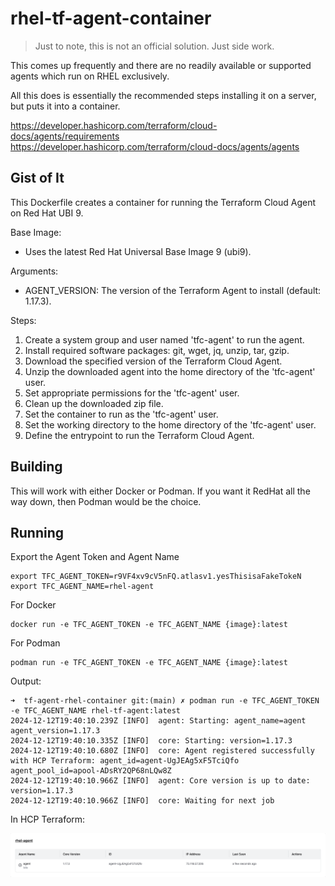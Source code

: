 # rhel-tf-agent-container

> Just to note, this is not an official solution. Just side work. 

This comes up frequently and there are no readily available or supported agents which run on RHEL exclusively. 

All this does is essentially the recommended steps installing it on a server, but puts it into a container. 

https://developer.hashicorp.com/terraform/cloud-docs/agents/requirements 
https://developer.hashicorp.com/terraform/cloud-docs/agents/agents

## Gist of It

 This Dockerfile creates a container for running the Terraform Cloud Agent on Red Hat UBI 9.

 Base Image:
 - Uses the latest Red Hat Universal Base Image 9 (ubi9).

 Arguments:
 - AGENT_VERSION: The version of the Terraform Agent to install (default: 1.17.3).

 Steps:
 1. Create a system group and user named 'tfc-agent' to run the agent.
 2. Install required software packages: git, wget, jq, unzip, tar, gzip.
 3. Download the specified version of the Terraform Cloud Agent.
 4. Unzip the downloaded agent into the home directory of the 'tfc-agent' user.
 5. Set appropriate permissions for the 'tfc-agent' user.
 6. Clean up the downloaded zip file.
 7. Set the container to run as the 'tfc-agent' user.
 8. Set the working directory to the home directory of the 'tfc-agent' user.
 9. Define the entrypoint to run the Terraform Cloud Agent.

## Building

This will work with either Docker or Podman. If you want it RedHat all the way down, then Podman would be the choice. 

## Running

Export the Agent Token and Agent Name

```
export TFC_AGENT_TOKEN=r9VF4xv9cV5nFQ.atlasv1.yesThisisaFakeTokeN
export TFC_AGENT_NAME=rhel-agent
```

For Docker

```
docker run -e TFC_AGENT_TOKEN -e TFC_AGENT_NAME {image}:latest
```

For Podman

```
podman run -e TFC_AGENT_TOKEN -e TFC_AGENT_NAME {image}:latest
```

Output: 

```
➜  tf-agent-rhel-container git:(main) ✗ podman run -e TFC_AGENT_TOKEN -e TFC_AGENT_NAME rhel-tf-agent:latest
2024-12-12T19:40:10.239Z [INFO]  agent: Starting: agent_name=agent agent_version=1.17.3
2024-12-12T19:40:10.335Z [INFO]  core: Starting: version=1.17.3
2024-12-12T19:40:10.680Z [INFO]  core: Agent registered successfully with HCP Terraform: agent_id=agent-UgJEAg5xF5TciQfo agent_pool_id=apool-ADsRY2QP68nLQw8Z
2024-12-12T19:40:10.966Z [INFO]  agent: Core version is up to date: version=1.17.3
2024-12-12T19:40:10.966Z [INFO]  core: Waiting for next job
```

In HCP Terraform:

![RHEL Agent](assets/image.png)